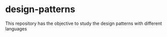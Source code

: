 # design-patterns
This repository has the objective to study the design patterns with different languages
